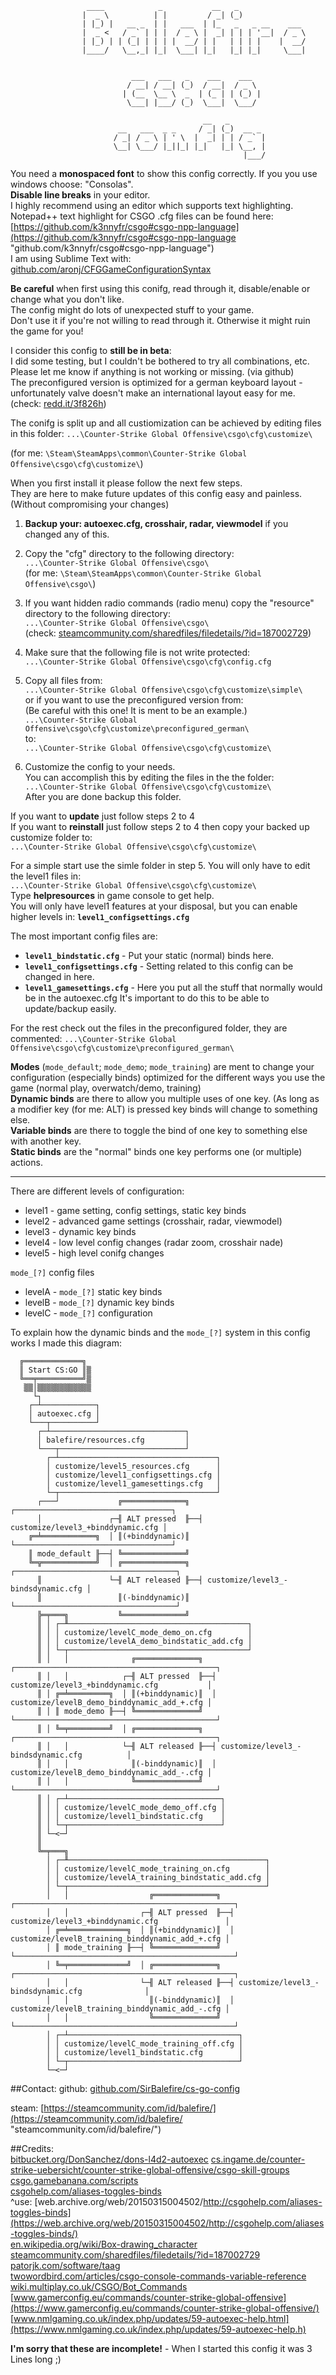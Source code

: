                                                                                      
                     ____            _           __   _                               
                    |  _ \          | |         / _| (_)                              
                    | |_) |   __ _  | |   ___  | |_   _   _ __    ___                 
                    |  _ <   / _` | | |  / _ \ |  _| | | | '__|  / _ \                
                    | |_) | | (_| | | | |  __/ | |   | | | |    |  __/                
                    |____/   \__,_| |_|  \___| |_|   |_| |_|     \___|                
                                                                                      
                                                                                      
                               ___   ___   _    ___    ___                            
                              / __| / __| (_)  / __|  / _ \                           
                             | (__  \__ \  _  | (_ | | (_) |                          
                              \___| |___/ (_)  \___|  \___/                           
                                                                                      
                                               __   _                               
                            __   ___  _ _     / _| (_)  __ _                        
                           / _| / _ \ | ' \  |  _| | | / _` |                       
                           \__| \___/ |_||_| |_|   |_| \__, |                       
                                                        |___/                        
                                                                                
You need a **monospaced font** to show this config correctly. If you you use windows choose: "Consolas".<br>
 **Disable line breaks** in your editor.<br> 
I highly recommend using an editor which supports text highlighting.<br> 
Notepad++ text highlight for CSGO .cfg files can be found here: [https://github.com/k3nnyfr/csgo#csgo-npp-language](https://github.com/k3nnyfr/csgo#csgo-npp-language "github.com/k3nnyfr/csgo#csgo-npp-language")<br> 
I am using Sublime Text with: [github.com/aronj/CFGGameConfigurationSyntax](https://github.com/aronj/CFGGameConfigurationSyntax "github.com/aronj/CFGGameConfigurationSyntax") 
 
**Be careful** when first using this conifg, read through it, disable/enable or change what you don't like.<br> 
The config might do lots of unexpected stuff to your game.<br> 
Don't use it if you're not willing to read through it. Otherwise it might ruin the game for you! 
 
I consider this config to **still be in beta**:<br> 
I did some testing, but I couldn't be bothered to try all combinations, etc.<br> 
Please let me know if anything is not working or missing. (via github) <br>
The preconfigured version is optimized for a german keyboard layout - unfortunately valve doesn't make an 
 international layout easy for me. (check: [redd.it/3f826h](https://redd.it/3f826h "redd.it/3f826h")) 
 
The conifg is split up and all custiomization can be achieved by editing files in this folder: 
 `...\Counter-Strike Global Offensive\csgo\cfg\customize\ `

(for me: `\Steam\SteamApps\common\Counter-Strike Global Offensive\csgo\cfg\customize\`) 
 
When you first install it please follow the next few steps.<br>
They are here to make future updates of this config easy and painless. (Without compromising your changes)

1. **Backup your: autoexec.cfg, crosshair, radar, viewmodel** if you changed any of this.
   
2. Copy the "cfg" directory to the following directory:<br>
   `...\Counter-Strike Global Offensive\csgo\`<br>
(for me: `\Steam\SteamApps\common\Counter-Strike Global Offensive\csgo\`) 
 
3. If you want hidden radio commands (radio menu) copy the "resource" directory to the following directory:<br>
`...\Counter-Strike Global Offensive\csgo\`<br> 
(check: [steamcommunity.com/sharedfiles/filedetails/?id=187002729](https://steamcommunity.com/sharedfiles/filedetails/?id=1)) 
 
4. Make sure that the following file is not write protected:<br> 
`...\Counter-Strike Global Offensive\csgo\cfg\config.cfg` 
 
5. Copy all files from:<br> 
`...\Counter-Strike Global Offensive\csgo\cfg\customize\simple\`<br> 
or if you want to use the preconfigured version from:<br> 
(Be careful with this one! It is ment to be an example.)<br>
`...\Counter-Strike Global Offensive\csgo\cfg\customize\preconfigured_german\`<br> 
to:<br> 
`...\Counter-Strike Global Offensive\csgo\cfg\customize\`<br> 
 
6. Customize the config to your needs. <br>
You can accomplish this by editing the files in the the folder:<br> 
`...\Counter-Strike Global Offensive\csgo\cfg\customize\` <br>
After you are done backup this folder.
 
If you want to **update** just follow steps 2 to 4<br> 
If you want to **reinstall** just follow steps 2 to 4 then copy your backed up customize folder to:<br> 
 `...\Counter-Strike Global Offensive\csgo\cfg\customize\` <br>
 
For a simple start use the simle folder in step 5. You will only have to edit the level1 files in:<br>
`...\Counter-Strike Global Offensive\csgo\cfg\customize\` <br>
Type **helpresources** in game console to get help.<br>
You will only have level1 features at your disposal, but you can enable higher levels in:
**`level1_configsettings.cfg`** 
 
The most important config files are:

* **`level1_bindstatic.cfg`** - Put your static (normal) binds here. 
* **`level1_configsettings.cfg`** - Setting related to this config can be changed in here.
* **`level1_gamesettings.cfg`** - Here you put all the stuff that normally would be in the autoexec.cfg
It's important to do this to be able to update/backup easily. 
 
For the rest check out the files in the preconfigured folder, they are commented:
 `...\Counter-Strike Global Offensive\csgo\cfg\customize\preconfigured_german\` 

**Modes** (`mode_default`; `mode_demo`; `mode_training`) are ment to change your configuration (especially binds) optimized for the different ways you use the game (normal play, overwatch/demo, training) <br>
**Dynamic binds** are there to allow you multiple uses of one key. (As long as a modifier key (for me: ALT) is pressed key binds will change to something else.<br>
**Variable binds** are there to toggle the bind of one key to something else with another key. <br>
**Static binds** are the "normal" binds one key performs one (or multiple) actions. <br>

---------

There are different levels of configuration:<br>
* level1 - game setting, config settings, static key binds<br>
* level2 - advanced game settings (crosshair, radar, viewmodel)<br>
* level3 - dynamic key binds<br>
* level4 - low level config changes (radar zoom, crosshair nade)<br>
* level5 - high level conifg changes<br>

`mode_[?]` config files

* levelA - `mode_[?]` static key binds<br>
* levelB - `mode_[?]` dynamic key binds<br>
* levelC - `mode_[?]` configuration <br>
 
To explain how the dynamic binds and the `mode_[?]` system in this config works I made this diagram:            
                                                                                                                    
      ╔═════════════╗                                                                                               
      ║ Start CS:GO ║▒                                                                                              
      ╚══╤══════════╝▒                                                                                              
       ▒▒│▒▒▒▒▒▒▒▒▒▒▒▒                                                                                              
         └┐                                                                                                         
        ┌─┴────────────┐                                                                                            
        │ autoexec.cfg │                                                                                            
        └───┬──────────┘                                                                                            
          ┌─┴──────────────────────────────┐                                                                        
          │ balefire/resources.cfg         │                                                                        
          └───┬────────────────────────────┘                                                                        
            ┌─┴───────────────────────────────────┐                                                                   
            │ customize/level5_resources.cfg      │                                                                        
            │ customize/level1_configsettings.cfg │                                                                   
            │ customize/level1_gamesettings.cfg   │                                                                   
            └─┬───────────────────────────────────┘                                                                   
          ┌───┘             ╔══════════════╗  ┌───────────────────────────────────┐                                 
          │               ┌─╢ ALT pressed  ╟──┤ customize/level3_+binddynamic.cfg │                                 
        ╔═╧════════════╗  │ ║(+binddynamic)║  └───────────────────────────────────┘                                 
        ║ mode_default ╟──┤ ╚══════════════╝                                                                        
        ╚═╦════════════╝  │ ╔══════════════╗  ┌────────────────────────────────────┐                                
          ║               └─╢ ALT released ╟──┤ customize/level3_-bindsdynamic.cfg │                                
          ║                 ║(-binddynamic)║  └────────────────────────────────────┘                                
          ╠═╤═══╗           ╚══════════════╝                                                                        
          ║ │ ┌─╨────────────────────────────────────────┐                                                          
          ║ │ │ customize/levelC_mode_demo_on.cfg        │                                                          
          ║ │ │ customize/levelA_demo_bindstatic_add.cfg │                                                          
          ║ │ └─┬────────────────────────────────────────┘                                                          
          ║ │   │              ╔══════════════╗  ┌─────────────────────────────────────────────┐                    
          ║ │   │            ┌─╢ ALT pressed  ╟──┤ customize/level3_+binddynamic.cfg           │                    
          ║ │ ╔═╧═════════╗  │ ║(+binddynamic)║  │ customize/levelB_demo_binddynamic_add_+.cfg │                    
          ║ │ ║ mode_demo ╟──┤ ╚══════════════╝  └─────────────────────────────────────────────┘                    
          ║ │ ╚═╤═════════╝  │ ╔══════════════╗  ┌─────────────────────────────────────────────┐                    
          ║ │   │            └─╢ ALT released ╟──┤ customize/level3_-bindsdynamic.cfg          │                    
          ║ │   │              ║(-binddynamic)║  │ customize/levelB_demo_binddynamic_add_-.cfg │                    
          ║ │   │              ╚══════════════╝  └─────────────────────────────────────────────┘                    
          ║ │ ┌─┴──────────────────────────────────┐                                                                
          ║ │ │ customize/levelC_mode_demo_off.cfg │                                                                
          ║ │ │ customize/level1_bindstatic.cfg    │                                                                
          ║ │ └─┬──────────────────────────────────┘                                                                
          ║ └─<─┘                                                                                                   
          ║                                                                                                         
          ╚═╤═══╗                                                                                                   
            │ ┌─╨────────────────────────────────────────────┐                                                      
            │ │ customize/levelC_mode_training_on.cfg        │                                                      
            │ │ customize/levelA_training_bindstatic_add.cfg │                                                      
            │ └─┬────────────────────────────────────────────┘                                                      
            │   │                  ╔══════════════╗  ┌─────────────────────────────────────────────────┐            
            │   │                ┌─╢ ALT pressed  ╟──┤ customize/level3_+binddynamic.cfg               │            
            │ ╔═╧═════════════╗  │ ║(+binddynamic)║  │ customize/levelB_training_binddynamic_add_+.cfg │            
            │ ║ mode_training ╟──┤ ╚══════════════╝  └─────────────────────────────────────────────────┘            
            │ ╚═╤═════════════╝  │ ╔══════════════╗  ┌─────────────────────────────────────────────────┐            
            │   │                └─╢ ALT released ╟──┤ customize/level3_-bindsdynamic.cfg              │            
            │   │                  ║(-binddynamic)║  │ customize/levelB_training_binddynamic_add_-.cfg │            
            │   │                  ╚══════════════╝  └─────────────────────────────────────────────────┘            
            │ ┌─┴──────────────────────────────────────┐                                                            
            │ │ customize/levelC_mode_training_off.cfg │                                                            
            │ │ customize/level1_bindstatic.cfg        │                                                            
            │ └─┬──────────────────────────────────────┘                                                            
            └─<─┘                                                                                                   
                                                                                                                    

##Contact:
 github: [github.com/SirBalefire/cs-go-config](https://github.com/SirBalefire/cs-go-config "github.com/SirBalefire/cs-go-config")

 steam:  [https://steamcommunity.com/id/balefire/](https://steamcommunity.com/id/balefire/ "steamcommunity.com/id/balefire/")

##Credits:                                                                                                       
[bitbucket.org/DonSanchez/dons-l4d2-autoexec](https://bitbucket.org/DonSanchez/dons-l4d2-autoexec "bitbucket.org/DonSanchez/dons-l4d2-autoexec")
[cs.ingame.de/counter-strike-uebersicht/counter-strike-global-offensive/csgo-skill-groups](https://cs.ingame.de/counter-strike-uebersicht/counter-strike-global-offensive/csgo-skill-groups/)                   
[csgo.gamebanana.com/scripts](https://csgo.gamebanana.com/scripts/)                   
[csgohelp.com/aliases-toggles-binds](https://csgohelp.com/aliases-toggles-binds/)                   
  ^use: [web.archive.org/web/20150315004502/http://csgohelp.com/aliases-toggles-binds](https://web.archive.org/web/20150315004502/http://csgohelp.com/aliases-toggles-binds/)                   
[en.wikipedia.org/wiki/Box-drawing_character](https://en.wikipedia.org/wiki/Box-d)                   
[steamcommunity.com/sharedfiles/filedetails/?id=187002729](https://steamcommunity.com/sharedfiles/filedetails/?id=1)                   
[patorjk.com/software/taag](https://patorjk.com/software/taag/)                   
[twowordbird.com/articles/csgo-console-commands-variable-reference](https://twowordbird.com/articles/csgo-console-commands-variable-reference/)                   
[wiki.multiplay.co.uk/CSGO/Bot_Commands](https://wiki.multiplay.co.uk/CSGO/B)                   
[www.gamerconfig.eu/commands/counter-strike-global-offensive](https://www.gamerconfig.eu/commands/counter-strike-global-offensive/)                   
[www.nmlgaming.co.uk/index.php/updates/59-autoexec-help.html](https://www.nmlgaming.co.uk/index.php/updates/59-autoexec-help.h)

**I'm sorry that these are incomplete!** - When I started this config it was 3 Lines long ;)
